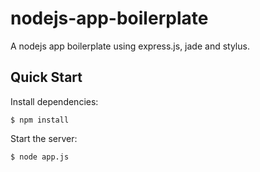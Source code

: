 nodejs-app-boilerplate
======================

A nodejs app boilerplate using express.js, jade and stylus.

## Quick Start


Install dependencies:

    $ npm install

 Start the server:

    $ node app.js
